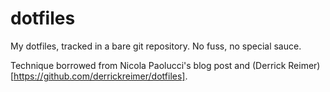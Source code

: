 # dotfiles
My dotfiles, tracked in a bare git repository. No fuss, no special sauce.

Technique borrowed from Nicola Paolucci's blog post and (Derrick Reimer)[https://github.com/derrickreimer/dotfiles].
